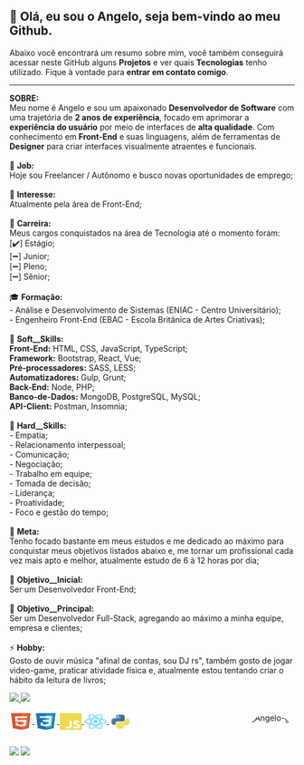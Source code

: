 ## 👋 Olá, eu sou o Angelo, seja bem-vindo ao meu Github.

Abaixo você encontrará um resumo sobre mim, você também conseguirá acessar neste GitHub alguns __Projetos__ e ver quais __Tecnologias__ tenho utilizado. Fique à vontade para __entrar em contato comigo__.<br/><hr>
__SOBRE:__<br/>
Meu nome é Angelo e sou um apaixonado __Desenvolvedor de Software__ com uma trajetória de __2 anos de experiência__, focado em aprimorar a __experiência do usuário__ por meio de interfaces de __alta qualidade__. Com conhecimento em __Front-End__ e suas linguagens, além de ferramentas de __Designer__ para criar interfaces visualmente atraentes e funcionais.<br/><br/>
💼 __Job:__ <br/>Hoje sou Freelancer / Autônomo e busco novas oportunidades de emprego;<br/><br/>
👀 __Interesse:__ <br/>Atualmente pela área de Front-End;<br/><br/>
🚀 __Carreira:__ <br/>Meus cargos conquistados na área de Tecnologia até o momento foram:<br/>[:heavy_check_mark:] Estágio;<br/>[:heavy_minus_sign:] Junior;<br/>[:heavy_minus_sign:] Pleno;<br/>[:heavy_minus_sign:] Sênior;<br/><br/>
🎓 __Formação:__ <br/>- Análise e Desenvolvimento de Sistemas (ENIAC - Centro Universitário);<br/>- Engenheiro Front-End (EBAC - Escola Britânica de Artes Criativas);<br/><br/>
📖 __Soft__Skills:__ <br/> __Front-End:__ HTML, CSS, JavaScript, TypeScript;<br/> __Framework:__ Bootstrap, React, Vue;<br/> __Pré-processadores:__ SASS, LESS;<br/> __Automatizadores:__ Gulp, Grunt;<br/> __Back-End:__ Node, PHP;<br/> __Banco-de-Dados:__ MongoDB, PostgreSQL, MySQL;<br/> __API-Client:__ Postman, Insomnia;<br/><br/>
🧠 __Hard__Skills:__ <br/>- Empatia;<br/>- Relacionamento interpessoal;<br/>- Comunicação;<br/>- Negociação;<br/>- Trabalho em equipe;<br/>- Tomada de decisão;<br/>- Liderança;<br/>- Proatividade;<br/>- Foco e gestão do tempo;<br/><br/>
🌱 __Meta:__ <br/>Tenho focado bastante em meus estudos e me dedicado ao máximo para conquistar meus objetivos listados abaixo e, me tornar um profissional cada vez mais apto e melhor, atualmente estudo de 6 à 12 horas por dia;<br/><br/>
🎯 __Objetivo__Inicial:__ <br/>Ser um Desenvolvedor Front-End;<br/><br/>
🎯 __Objetivo__Principal:__ <br/>Ser um Desenvolvedor Full-Stack, agregando ao máximo a minha equipe, empresa e clientes;<br/><br/>
⚡ __Hobby:__ <br/>Gosto de ouvir música "afinal de contas, sou DJ rs", também gosto de jogar video-game, praticar atividade física e, atualmente estou tentando criar o hábito da leitura de livros;

<div>
  <a href="https://github.com/AngeloAntunes">
  <img height="180em" src="https://github-readme-stats.vercel.app/api?username=AngeloAntunes&show_icons=true&theme=highcontrast&include_all_commits=true&count_private=true"/>
  <img height="180em" src="https://github-readme-stats.vercel.app/api/top-langs/?username=AngeloAntunes&layout=compact&langs_count=16&theme=highcontrast"/>
</div>

<div style="display: inline_block"><br>
  <img align="center" alt="Angelo-HTML" height="30" width="40" src="https://raw.githubusercontent.com/devicons/devicon/master/icons/html5/html5-original.svg">
  <img align="center" alt="Angelo-CSS" height="30" width="40" src="https://raw.githubusercontent.com/devicons/devicon/master/icons/css3/css3-original.svg">
  <img align="center" alt="Angelo-Js" height="30" width="40" src="https://raw.githubusercontent.com/devicons/devicon/master/icons/javascript/javascript-plain.svg">
  <img align="center" alt="Angelo-React" height="30" width="40" src="https://raw.githubusercontent.com/devicons/devicon/master/icons/react/react-original.svg"> 
  <img align="center" alt="Angelo-Python" height="30" width="40" src="https://raw.githubusercontent.com/devicons/devicon/master/icons/python/python-original.svg">
  <img align="right" alt="Angelo-gif" height="150" style="border-radius:50px;" src="https://media.tenor.com/QWdPngpHxZ8AAAAd/family-guy-css.gif">
</div>

  ##
  
<div> 
  <a href="https://www.linkedin.com/in/angelo-antunes-b40057198/" target="_blank"><img src="https://img.shields.io/badge/LinkedIn-0077B5?style=for-the-badge&logo=linkedin&logoColor=white" target="_blank"></a>
  <a href="mailto:angelomw@hotmail.com"><img src="https://img.shields.io/badge/Microsoft_Outlook-0078D4?style=for-the-badge&logo=microsoft-outlook&logoColor=white" target="_blank"></a>  
</div>


